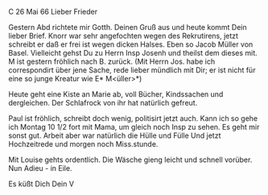  C 26 Mai 66
Lieber Frieder

Gestern Abd richtete mir Gotth. Deinen Gruß aus und heute kommt Dein lieber Brief. Knorr war sehr angefochten wegen des Rekrutirens, jetzt schreibt er daß er frei ist wegen dicken Halses. Eben so Jacob Müller von Basel. Vielleicht gehst Du zu Herrn Insp Josenh und theilst dem dieses mit. M ist gestern fröhlich nach B. zurück. (Mit Herrn Jos. habe ich correspondirt über jene Sache, rede lieber mündlich mit Dir; er ist nicht für eine so junge Kreatur wie E<m>* M<üller>*)

Heute geht eine Kiste an Marie ab, voll Bücher, Kindssachen und dergleichen. Der Schlafrock von ihr hat natürlich gefreut.

Paul ist fröhlich, schreibt doch wenig, politisirt jetzt auch. 
Kann ich so gehe ich Montag 10 1/2 fort mit Mama, um gleich noch Insp zu sehen. Es geht mir sonst gut. Arbeit aber war natürlich die Hülle und Fülle Und jetzt Hochzeitrede und morgen noch Miss.stunde.

Mit Louise gehts ordentlich. Die Wäsche gieng leicht und schnell vorüber. Nun Adieu - in Eile.

 Es küßt Dich
 Dein V
